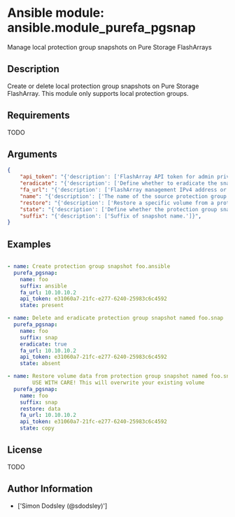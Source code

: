 # Ansible module: ansible.module_purefa_pgsnap


Manage local protection group snapshots on Pure Storage FlashArrays

## Description

Create or delete local protection group snapshots on Pure Storage FlashArray.
This module only supports local protection groups.

## Requirements

TODO

## Arguments

``` json
{
    "api_token": "{'description': ['FlashArray API token for admin privileged user.'], 'required': True}",
    "eradicate": "{'description': ['Define whether to eradicate the snapshot on delete or leave in trash.'], 'type': 'bool', 'default': False}",
    "fa_url": "{'description': ['FlashArray management IPv4 address or Hostname.'], 'required': True}",
    "name": "{'description': ['The name of the source protection group.'], 'required': True}",
    "restore": "{'description': ['Restore a specific volume from a protection group snapshot. This implies overwrite of the current full volume. USE WITH CARE!!'], 'version_added': 2.7}",
    "state": "{'description': ['Define whether the protection group snapshot should exist or not. Copy (added in 2.7) will force an overwrite of an exisitng volume from a snapshot.'], 'choices': ['absent', 'present', 'copy'], 'default': 'present'}",
    "suffix": "{'description': ['Suffix of snapshot name.']}",
}
```

## Examples


``` yaml

- name: Create protection group snapshot foo.ansible
  purefa_pgsnap:
    name: foo
    suffix: ansible
    fa_url: 10.10.10.2
    api_token: e31060a7-21fc-e277-6240-25983c6c4592
    state: present

- name: Delete and eradicate protection group snapshot named foo.snap
  purefa_pgsnap:
    name: foo
    suffix: snap
    eradicate: true
    fa_url: 10.10.10.2
    api_token: e31060a7-21fc-e277-6240-25983c6c4592
    state: absent

- name: Restore volume data from protection group snapshot named foo.snap
        USE WITH CARE! This will overwrite your existing volume
  purefa_pgsnap:
    name: foo
    suffix: snap
    restore: data
    fa_url: 10.10.10.2
    api_token: e31060a7-21fc-e277-6240-25983c6c4592
    state: copy

```

## License

TODO

## Author Information
  - ['Simon Dodsley (@sdodsley)']
